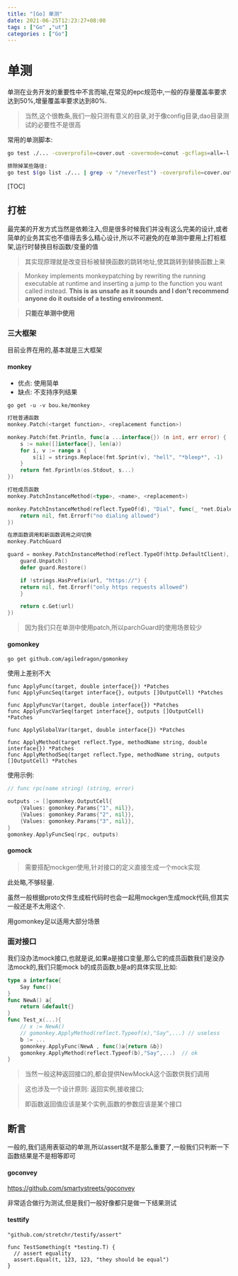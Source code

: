 ```yaml
---
title: "[Go] 单测"
date: 2021-06-25T12:23:27+08:00
tags : ["Go" ,"ut"]
categories : ["Go"]
---
```


# 单测

单测在业务开发的重要性中不言而喻,在常见的epc规范中,一般的存量覆盖率要求达到50%,增量覆盖率要求达到80%.

> 当然,这个很教条,我们一般只测有意义的目录,对于像config目录,dao目录测试的必要性不是很高

常用的单测脚本:

```sh
go test ./... -coverprofile=cover.out -covermode=conut -gcflags=all=-l -v

排除掉某些路径:
go test $(go list ./... | grep -v "/neverTest") -coverprofile=cover.out -covermode=conut -gcflags=all=-l -v
```

[TOC]



## 打桩

最完美的开发方式当然是依赖注入,但是很多时候我们并没有这么完美的设计,或者简单的业务其实也不值得去多么精心设计,所以不可避免的在单测中要用上打桩框架,运行时替换目标函数/变量的值

> 其实现原理就是改变目标被替换函数的跳转地址,使其跳转到替换函数上来

>  Monkey implements monkeypatching by rewriting the running executable at runtime and inserting a jump to the function you want called instead. **This is as unsafe as it sounds and I don't recommend anyone do it outside of a testing environment.**

> __只能在单测中使用__

### 三大框架

目前业界在用的,基本就是三大框架

#### monkey

- 优点: 使用简单
- 缺点: 不支持序列结果

```
go get -u -v bou.ke/monkey
```

```go
打桩普通函数
monkey.Patch(<target function>, <replacement function>)

monkey.Patch(fmt.Println, func(a ...interface{}) (n int, err error) {
    s := make([]interface{}, len(a))
    for i, v := range a {
        s[i] = strings.Replace(fmt.Sprint(v), "hell", "*bleep*", -1)
    }
    return fmt.Fprintln(os.Stdout, s...)
})
```

```go
打桩成员函数
monkey.PatchInstanceMethod(<type>, <name>, <replacement>)

monkey.PatchInstanceMethod(reflect.TypeOf(d), "Dial", func(_ *net.Dialer, _, _ string) (net.Conn, error) {
    return nil, fmt.Errorf("no dialing allowed")
})
```

```go
在原函数调用和新函数调用之间切换
monkey.PatchGuard

guard = monkey.PatchInstanceMethod(reflect.TypeOf(http.DefaultClient), "Get", func(c *http.Client, url string) (*http.Response, error) {
    guard.Unpatch()
    defer guard.Restore()

    if !strings.HasPrefix(url, "https://") {
    return nil, fmt.Errorf("only https requests allowed")
    }

    return c.Get(url)
})
```

> 因为我们只在单测中使用patch,所以parchGuard的使用场景较少

#### gomonkey

```
go get github.com/agiledragon/gomonkey
```

使用上差别不大

```
func ApplyFunc(target, double interface{}) *Patches
func ApplyFuncSeq(target interface{}, outputs []OutputCell) *Patches

func ApplyFuncVar(target, double interface{}) *Patches
func ApplyFuncVarSeq(target interface{}, outputs []OutputCell) *Patches

func ApplyGlobalVar(target, double interface{}) *Patches

func ApplyMethod(target reflect.Type, methodName string, double interface{}) *Patches
func ApplyMethodSeq(target reflect.Type, methodName string, outputs []OutputCell) *Patches
```

使用示例:

```go
// func rpc(name string) (string, error)

outputs := []gomonkey.OutputCell{
    {Values: gomonkey.Params{"1", nil}}, 
    {Values: gomonkey.Params{"2", nil}}, 
    {Values: gomonkey.Params{"3", nil}},
}
gomonkey.ApplyFuncSeq(rpc, outputs)
```



#### gomock

> 需要搭配mockgen使用,针对接口的定义直接生成一个mock实现

此处略,不够轻量.

虽然一般根据proto文件生成桩代码时也会一起用mockgen生成mock代码,但其实一般还是不太用这个.

用gomonkey足以适用大部分场景

### 面对接口

我们没办法mock接口,也就是说,如果a是接口变量,那么它的成员函数我们是没办法mock的,我们只能mock b的成员函数,b是a的具体实现,比如:

```go
type a interface{
    Say func()
}
func NewA() a{
    return &default{}
}
func Test_x(...){
    // x := NewA()
    // gomonkey.ApplyMethod(reflect.Typeof(x),"Say",...) // useless
    b := ...
    gomonkey.ApplyFunc(NewA , func()a{return &b})
    gomonkey.ApplyMethod(reflect.Typeof(b),"Say",...)  // ok
}
```

> 当然一般这种返回接口的,都会提供NewMockA这个函数供我们调用

> 这也涉及一个设计原则: 返回实例,接收接口; 
>
> 即函数返回值应该是某个实例,函数的参数应该是某个接口



## 断言

一般的,我们适用表驱动的单测,所以assert就不是那么重要了,一般我们只判断一下函数结果是不是相等即可

#### goconvey

https://github.com/smartystreets/goconvey

非常适合做行为测试,但是我们一般好像都只是做一下结果测试

#### testtify

```
"github.com/stretchr/testify/assert"
```

```
func TestSomething(t *testing.T) {
  // assert equality
  assert.Equal(t, 123, 123, "they should be equal")
}
```